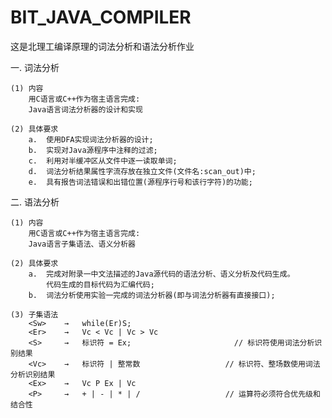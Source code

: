 # BIT_JAVA_COMPILER

这是北理工编译原理的词法分析和语法分析作业

一.	词法分析

	(1) 内容
		用C语言或C++作为宿主语言完成:
		Java语言词法分析器的设计和实现

	(2) 具体要求
		a.	使用DFA实现词法分析器的设计;
		b.	实现对Java源程序中注释的过滤;
		c.	利用对半缓冲区从文件中逐一读取单词;
		d.	词法分析结果属性字流存放在独立文件(文件名:scan_out)中;
		e.	具有报告词法错误和出错位置(源程序行号和该行字符)的功能;

二.	语法分析
	
	(1) 内容
		用C语言或C++作为宿主语言完成:
		Java语言子集语法、语义分析器

	(2)	具体要求
		a.	完成对附录一中文法描述的Java源代码的语法分析、语义分析及代码生成。
			代码生成的目标代码为汇编代码;
		b.	词法分析使用实验一完成的词法分析器(即与词法分析器有直接接口);

	(3)	子集语法
		<Sw>	→	while(Er)S;
		<Er>	→	Vc < Vc | Vc > Vc
		<S>		→	标识符 = Ex;						// 标识符使用词法分析识别结果
		<Vc>	→	标识符 | 整常数					// 标识符、整场数使用词法分析识别结果
		<Ex>	→	Vc P Ex | Vc
		<P>		→	+ | - | * | /                   // 运算符必须符合优先级和结合性
